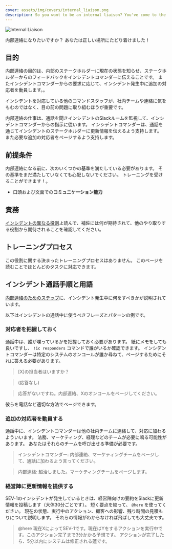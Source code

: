 ```yaml
---
cover: assets/img/covers/internal_liaison.png
description: So you want to be an internal liaison? You've come to the right place!
---
```

![Internal Liaison](../assets/img/headers/internal_liaison.jpg)

内部連絡になりたいですか？
あなたは正しい場所にたどり着けました！

## 目的

内部連絡の目的は、内部のステークホルダーに現在の状態を知らせ、ステークホルダーからのフィードバックをインシデントコマンダーに伝えることです。
またインシデントコマンダーからの要求に応じて、インシデント発生中に追加の対応者を動員します。。

インシデントを対応している他のコマンドスタッフが、社内チームや連絡に気をもむのではなく、目の前の問題に取り組むほうが重要です。

内部連絡の仕事は、通話を聞きインシデントのSlackルームを監視して、インシデントコマンダーからの指示に従います。
インシデントコマンダーは、通話を通じてインシデントのステークホルダーに更新情報を伝えるよう支持します。
また必要な追加の対応者をページするよう支持します。

## 前提条件

内部連絡になる前に、次のいくつかの基準を満たしている必要があります。
その基準をまだ満たしていなくても心配しないでください。
トレーニングを受けることができます！。

* 口頭および文面での**コミュニケーション能力**

## 責務

[インシデントの異なる役割](/before/different_roles.md)よ読んで、補佐には何が期待されて、他のやり取りする役割から期待されることを確認してください。

## トレーニングプロセス

この役割に関する決まったトレーニングプロセスはありません。
このページを読むことでほとんどのタスクに対応できます。

## インシデント通話手順と用語

[内部連絡のためのステップ](/during/during_an_incident.md)に、インシデント発生中に何をすべきかが説明されています。

以下はインシデントの通話中に使うべきフレーズとパターンの例です。

### 対応者を把握しておく

通話中は、誰が喋っているかを把握しておく必要があります。
紙にメモをしても良いですし、 `!ic responders` コマンドで誰がいるか確認できます。
インシデントコマンダーは特定のシステムのオンコールが誰か尋ねて、ページするためにそれに答える必要があります。

> [X]の担当者はいますか？

> (応答なし)

> 応答がないですね。内部連絡、Xのオンコールをページしてください。

彼らを電話など適切な方法でページできます。

### 追加の対応者を動員する

通話中に、インシデントコマンダーは他の社内チームに連絡して、対応に加わるよういいます。
法務、マーケティング、経理などのチームが必要に鳴る可能性があります。
あなたはそれらのチームを呼び出せる準備が必要です。

> インシデントコマンダー: 内部連絡、マーケティングチームをページして、通話に加わるよう言ってください。

> 内部連絡: 超治しました。マーケティングチームをページします。

### 経営陣に更新情報を提供する

SEV-1のインシデントが発生しているときは、経営陣向けの要約をSlackに更新情報を投稿します（大体30分ごとです）。
短く要点を絞って、 `@here` を使ってください。
現在の状態、実行中のアクション、顧客への影響、残り時間の見積もりについて説明します。
それらの情報がわからなければ飛ばしても大丈夫です。

> @here 現在XによってSEV-1です。現在はYをするアクションを実行中です。このアクション完了まで3分かかる予想です。
> アクションが完了したら、5分以内にシステムは修正される蓮です。

